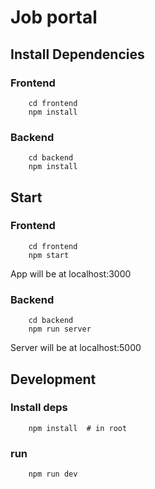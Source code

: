 # Job portal

## Install Dependencies

### Frontend

```
    cd frontend
    npm install
```

### Backend

```
    cd backend
    npm install
```

## Start

### Frontend

```
    cd frontend
    npm start
```

App will be at localhost:3000

### Backend

```
    cd backend
    npm run server
```

Server will be at localhost:5000

## Development

### Install deps

```
    npm install  # in root
```

### run

```
    npm run dev
```
